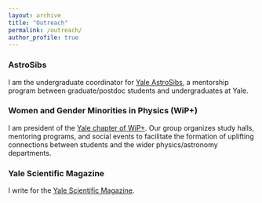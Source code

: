 ```yaml
---
layout: archive
title: "Outreach"
permalink: /outreach/
author_profile: true
---
```


### AstroSibs
I am the undergraduate coordinator for [Yale AstroSibs](https://astronomy.yale.edu/academics/undergraduate-program/astro-sibs-undergraduate-mentorship-program), a mentorship program between graduate/postdoc students and undergraduates at Yale.

### Women and Gender Minorities in Physics (WiP+)
I am president of the [Yale chapter of WiP+](https://womeninphysics.sites.yale.edu/). Our group organizes study halls, mentoring programs, and social events to facilitate the formation of uplifting connections between students and the wider physics/astronomy departments.

### Yale Scientific Magazine 
I write for the [Yale Scientific Magazine](https://www.yalescientific.org/author/camille-chiu/).
